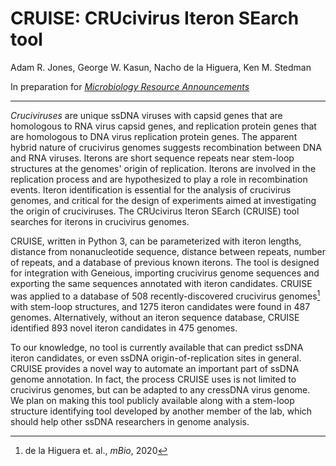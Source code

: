 # CRUISE: CRUcivirus Iteron SEarch tool
Adam R. Jones, George W. Kasun, Nacho de la Higuera, Ken M. Stedman

In preparation for [*Microbiology Resource Announcements*](mra.asm.org)

---

*Cruciviruses* are unique ssDNA viruses with capsid genes that are homologous to RNA virus capsid genes, and replication protein genes that are homologous to DNA virus replication protein genes. The apparent hybrid nature of crucivirus genomes suggests recombination between DNA and RNA viruses. Iterons are short sequence repeats near stem-loop structures at the genomes' origin of replication. Iterons are involved in the replication process and are hypothesized to play a role in recombination events. Iteron identification is essential for the analysis of crucivirus genomes, and critical for the design of experiments aimed at investigating the origin of cruciviruses. The CRUcivirus Iteron SEarch (CRUISE) tool searches for iterons in crucivirus genomes.

CRUISE, written in Python 3, can be parameterized with iteron lengths, distance from nonanucleotide sequence, distance between repeats, number of repeats, and a database of previous known iterons. The tool is designed for integration with Geneious, importing crucivirus genome sequences and exporting the same sequences annotated with iteron candidates. CRUISE was applied to a database of 508 recently-discovered crucivirus genomes[^1] with stem-loop structures, and 1275 iteron candidates were found in 487 genomes. Alternatively, without an iteron sequence database, CRUISE identified 893 novel iteron candidates in 475 genomes.

To our knowledge, no tool is currently available that can predict ssDNA iteron candidates, or even ssDNA origin-of-replication sites in general. CRUISE provides a novel way to automate an important part of ssDNA genome annotation. In fact, the process CRUISE uses is not limited to crucivirus genomes, but can be adapted to any cressDNA virus genome. We plan on making this tool publicly available along with a stem-loop structure identifying tool developed by another member of the lab, which should help other ssDNA researchers in genome analysis.

[^1]: de la Higuera et. al., *mBio*, 2020